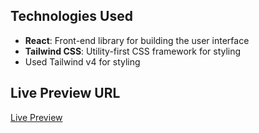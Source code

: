 ## Technologies Used

- **React**: Front-end library for building the user interface
- **Tailwind CSS**: Utility-first CSS framework for styling
- Used Tailwind v4 for styling

## Live Preview URL

[Live Preview](https://carbon-crunch-assignment-mu.vercel.app/)